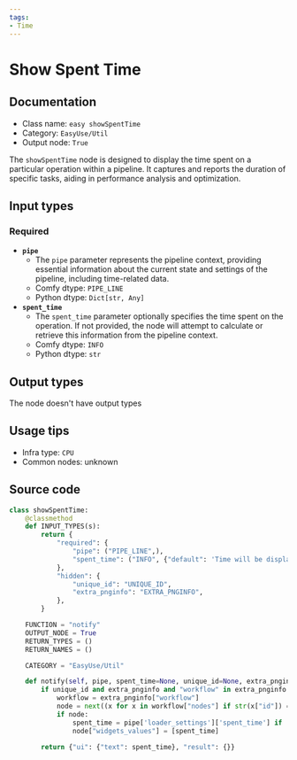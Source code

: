 ```yaml
---
tags:
- Time
---
```


# Show Spent Time
## Documentation
- Class name: `easy showSpentTime`
- Category: `EasyUse/Util`
- Output node: `True`

The `showSpentTime` node is designed to display the time spent on a particular operation within a pipeline. It captures and reports the duration of specific tasks, aiding in performance analysis and optimization.
## Input types
### Required
- **`pipe`**
    - The `pipe` parameter represents the pipeline context, providing essential information about the current state and settings of the pipeline, including time-related data.
    - Comfy dtype: `PIPE_LINE`
    - Python dtype: `Dict[str, Any]`
- **`spent_time`**
    - The `spent_time` parameter optionally specifies the time spent on the operation. If not provided, the node will attempt to calculate or retrieve this information from the pipeline context.
    - Comfy dtype: `INFO`
    - Python dtype: `str`
## Output types
The node doesn't have output types
## Usage tips
- Infra type: `CPU`
- Common nodes: unknown


## Source code
```python
class showSpentTime:
    @classmethod
    def INPUT_TYPES(s):
        return {
            "required": {
                "pipe": ("PIPE_LINE",),
                "spent_time": ("INFO", {"default": 'Time will be displayed when reasoning is complete', "forceInput": False}),
            },
            "hidden": {
                "unique_id": "UNIQUE_ID",
                "extra_pnginfo": "EXTRA_PNGINFO",
            },
        }

    FUNCTION = "notify"
    OUTPUT_NODE = True
    RETURN_TYPES = ()
    RETURN_NAMES = ()

    CATEGORY = "EasyUse/Util"

    def notify(self, pipe, spent_time=None, unique_id=None, extra_pnginfo=None):
        if unique_id and extra_pnginfo and "workflow" in extra_pnginfo:
            workflow = extra_pnginfo["workflow"]
            node = next((x for x in workflow["nodes"] if str(x["id"]) == unique_id), None)
            if node:
                spent_time = pipe['loader_settings']['spent_time'] if 'spent_time' in pipe['loader_settings'] else ''
                node["widgets_values"] = [spent_time]

        return {"ui": {"text": spent_time}, "result": {}}

```
